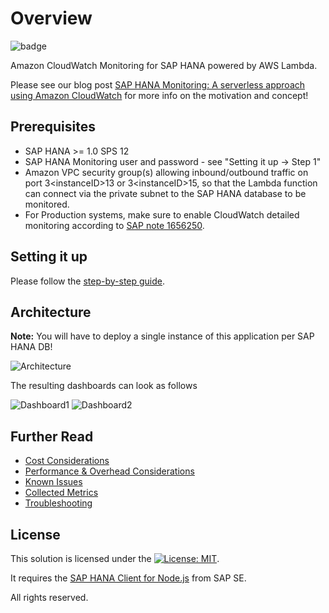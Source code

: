 # Overview

![badge](https://codebuild.eu-central-1.amazonaws.com/badges?uuid=eyJlbmNyeXB0ZWREYXRhIjoiQXd4MS94UTE2ZEZPQzNndnJ0b3ZyVFY2czZodFcvemlFVFVJWlliZzA1c2ZiMlRwbUlRZ0NZOStBR1h5R1grYTJQWmk1WE5RN3g2ZlNLaWNHanAxZW4wPSIsIml2UGFyYW1ldGVyU3BlYyI6Ii9hQURXWVFHbUU2aEphNTEiLCJtYXRlcmlhbFNldFNlcmlhbCI6MX0%3D&branch=master)

Amazon CloudWatch Monitoring for SAP HANA powered by AWS Lambda.

Please see our blog post [SAP HANA Monitoring: A serverless approach using Amazon CloudWatch](https://aws.amazon.com/blogs/awsforsap/sap-monitoring-a-serverless-approach-using-amazon-hana/) for more info on the motivation and concept!

## Prerequisites

- SAP HANA >= 1.0 SPS 12
- SAP HANA Monitoring user and password - see "Setting it up -> Step 1"
- Amazon VPC security group(s) allowing inbound/outbound traffic on port 3\<instanceID\>13 or 3\<instanceID\>15, so that the Lambda function can connect via the private subnet to the SAP HANA database to be monitored.
- For Production systems, make sure to enable CloudWatch detailed monitoring according to [SAP note 1656250](https://launchpad.support.sap.com/#/notes/1656250).

## Setting it up

Please follow the [step-by-step guide](https://github.com/aws-samples/amazon-cloudwatch-monitor-for-sap-hana/blob/master/docs/Setting_it_up.md).

## Architecture

**Note:** You will have to deploy a single instance of this application per SAP HANA DB! 

![Architecture](https://github.com/aws-samples/amazon-cloudwatch-monitor-for-sap-hana/blob/master/assets/arch.png?raw=true)

The resulting dashboards can look as follows  

![Dashboard1](https://github.com/aws-samples/amazon-cloudwatch-monitor-for-sap-hana/blob/master/assets/cw_dashboard1.png?raw=true)
![Dashboard2](https://github.com/aws-samples/amazon-cloudwatch-monitor-for-sap-hana/blob/master/assets/cw_dashboard2.png?raw=true)

## Further Read

- [Cost Considerations](https://github.com/aws-samples/amazon-cloudwatch-monitor-for-sap-hana/blob/master/docs/Cost_Considerations.md)  
- [Performance & Overhead Considerations](https://github.com/aws-samples/amazon-cloudwatch-monitor-for-sap-hana/blob/master/docs/Performance_Considerations.md)  
- [Known Issues](https://github.com/aws-samples/amazon-cloudwatch-monitor-for-sap-hana/blob/master/docs/Known_Issues.md)  
- [Collected Metrics](https://github.com/aws-samples/amazon-cloudwatch-monitor-for-sap-hana/blob/master/docs/Metrics.md)  
- [Troubleshooting](https://github.com/aws-samples/amazon-cloudwatch-monitor-for-sap-hana/blob/master/docs/Troubleshooting.md)  

## License

This solution is licensed under the [![License: MIT](https://img.shields.io/badge/License-MIT-yellow.svg)](.LICENSE).

It requires the [SAP HANA Client for Node.js](https://www.npmjs.com/package/@sap/hana-client) from SAP SE.
  
All rights reserved.